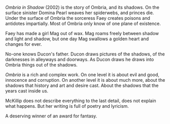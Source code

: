 *Ombria in Shadow* (2002) is the story of Ombria, and its shadows.
On the surface sinister Domina Pearl weaves her spiderwebs, and
princes die.  Under the surface of Ombria the sorceress Faey
creates poisons and antidotes impartially.  Most of Ombria only
know of one plane of existence.

Faey has made a girl Mag out of wax.  Mag roams freely between shadow
and light and shadow, but one day Mag swallows a golden heart and
changes for ever.

No-one knows Ducon's father.  Ducon draws pictures of the shadows,
of the darknesses in alleyways and doorways.  As Ducon draws he
draws into Ombria things out of the shadows.

*Ombria* is a rich and complex work.  On one level it is about
evil and good, innocence and corruption.  On another level it
is about much more, about the shadows that history and art
and desire cast.  About the shadows that the years cast inside us.

McKillip does not describe everything to the last detail,  does
not explain what happens.  But her writing is full of poetry and
lyricism.

A deserving winner of an award for fantasy.
